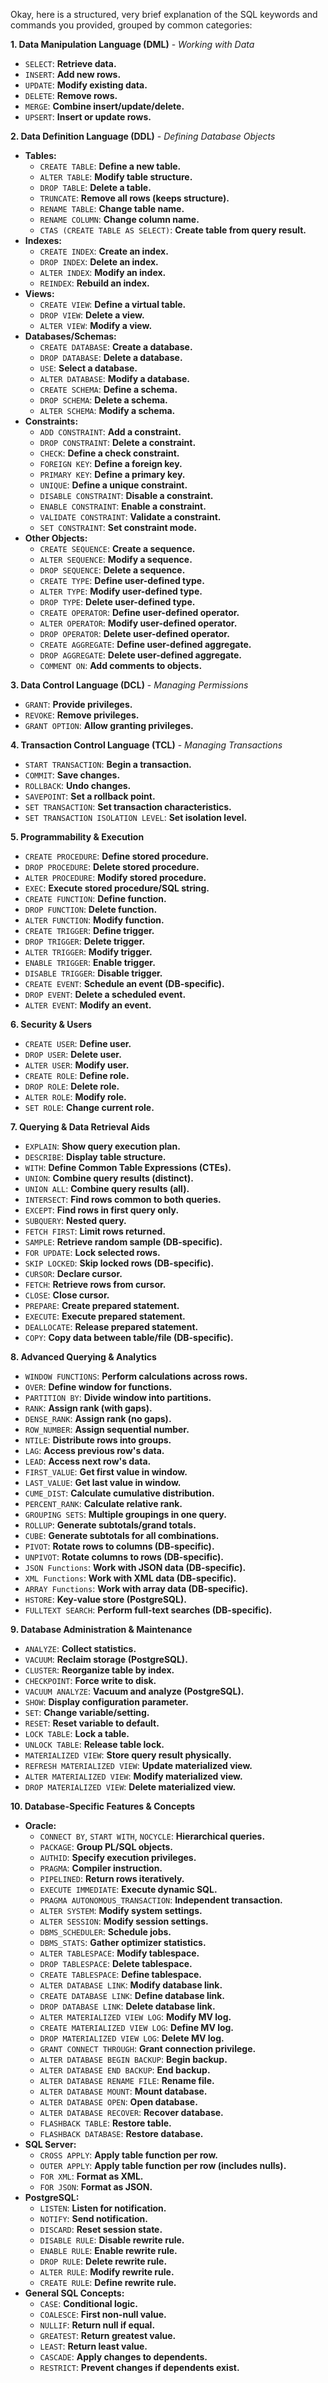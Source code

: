 Okay, here is a structured, very brief explanation of the SQL keywords and commands you provided, grouped by common categories:

**1. Data Manipulation Language (DML)** - *Working with Data*
*   `SELECT`: **Retrieve data.**
*   `INSERT`: **Add new rows.**
*   `UPDATE`: **Modify existing data.**
*   `DELETE`: **Remove rows.**
*   `MERGE`: **Combine insert/update/delete.**
*   `UPSERT`: **Insert or update rows.**

**2. Data Definition Language (DDL)** - *Defining Database Objects*
*   **Tables:**
    *   `CREATE TABLE`: **Define a new table.**
    *   `ALTER TABLE`: **Modify table structure.**
    *   `DROP TABLE`: **Delete a table.**
    *   `TRUNCATE`: **Remove all rows (keeps structure).**
    *   `RENAME TABLE`: **Change table name.**
    *   `RENAME COLUMN`: **Change column name.**
    *   `CTAS (CREATE TABLE AS SELECT)`: **Create table from query result.**
*   **Indexes:**
    *   `CREATE INDEX`: **Create an index.**
    *   `DROP INDEX`: **Delete an index.**
    *   `ALTER INDEX`: **Modify an index.**
    *   `REINDEX`: **Rebuild an index.**
*   **Views:**
    *   `CREATE VIEW`: **Define a virtual table.**
    *   `DROP VIEW`: **Delete a view.**
    *   `ALTER VIEW`: **Modify a view.**
*   **Databases/Schemas:**
    *   `CREATE DATABASE`: **Create a database.**
    *   `DROP DATABASE`: **Delete a database.**
    *   `USE`: **Select a database.**
    *   `ALTER DATABASE`: **Modify a database.**
    *   `CREATE SCHEMA`: **Define a schema.**
    *   `DROP SCHEMA`: **Delete a schema.**
    *   `ALTER SCHEMA`: **Modify a schema.**
*   **Constraints:**
    *   `ADD CONSTRAINT`: **Add a constraint.**
    *   `DROP CONSTRAINT`: **Delete a constraint.**
    *   `CHECK`: **Define a check constraint.**
    *   `FOREIGN KEY`: **Define a foreign key.**
    *   `PRIMARY KEY`: **Define a primary key.**
    *   `UNIQUE`: **Define a unique constraint.**
    *   `DISABLE CONSTRAINT`: **Disable a constraint.**
    *   `ENABLE CONSTRAINT`: **Enable a constraint.**
    *   `VALIDATE CONSTRAINT`: **Validate a constraint.**
    *   `SET CONSTRAINT`: **Set constraint mode.**
*   **Other Objects:**
    *   `CREATE SEQUENCE`: **Create a sequence.**
    *   `ALTER SEQUENCE`: **Modify a sequence.**
    *   `DROP SEQUENCE`: **Delete a sequence.**
    *   `CREATE TYPE`: **Define user-defined type.**
    *   `ALTER TYPE`: **Modify user-defined type.**
    *   `DROP TYPE`: **Delete user-defined type.**
    *   `CREATE OPERATOR`: **Define user-defined operator.**
    *   `ALTER OPERATOR`: **Modify user-defined operator.**
    *   `DROP OPERATOR`: **Delete user-defined operator.**
    *   `CREATE AGGREGATE`: **Define user-defined aggregate.**
    *   `DROP AGGREGATE`: **Delete user-defined aggregate.**
    *   `COMMENT ON`: **Add comments to objects.**

**3. Data Control Language (DCL)** - *Managing Permissions*
*   `GRANT`: **Provide privileges.**
*   `REVOKE`: **Remove privileges.**
*   `GRANT OPTION`: **Allow granting privileges.**

**4. Transaction Control Language (TCL)** - *Managing Transactions*
*   `START TRANSACTION`: **Begin a transaction.**
*   `COMMIT`: **Save changes.**
*   `ROLLBACK`: **Undo changes.**
*   `SAVEPOINT`: **Set a rollback point.**
*   `SET TRANSACTION`: **Set transaction characteristics.**
*   `SET TRANSACTION ISOLATION LEVEL`: **Set isolation level.**

**5. Programmability & Execution**
*   `CREATE PROCEDURE`: **Define stored procedure.**
*   `DROP PROCEDURE`: **Delete stored procedure.**
*   `ALTER PROCEDURE`: **Modify stored procedure.**
*   `EXEC`: **Execute stored procedure/SQL string.**
*   `CREATE FUNCTION`: **Define function.**
*   `DROP FUNCTION`: **Delete function.**
*   `ALTER FUNCTION`: **Modify function.**
*   `CREATE TRIGGER`: **Define trigger.**
*   `DROP TRIGGER`: **Delete trigger.**
*   `ALTER TRIGGER`: **Modify trigger.**
*   `ENABLE TRIGGER`: **Enable trigger.**
*   `DISABLE TRIGGER`: **Disable trigger.**
*   `CREATE EVENT`: **Schedule an event (DB-specific).**
*   `DROP EVENT`: **Delete a scheduled event.**
*   `ALTER EVENT`: **Modify an event.**

**6. Security & Users**
*   `CREATE USER`: **Define user.**
*   `DROP USER`: **Delete user.**
*   `ALTER USER`: **Modify user.**
*   `CREATE ROLE`: **Define role.**
*   `DROP ROLE`: **Delete role.**
*   `ALTER ROLE`: **Modify role.**
*   `SET ROLE`: **Change current role.**

**7. Querying & Data Retrieval Aids**
*   `EXPLAIN`: **Show query execution plan.**
*   `DESCRIBE`: **Display table structure.**
*   `WITH`: **Define Common Table Expressions (CTEs).**
*   `UNION`: **Combine query results (distinct).**
*   `UNION ALL`: **Combine query results (all).**
*   `INTERSECT`: **Find rows common to both queries.**
*   `EXCEPT`: **Find rows in first query only.**
*   `SUBQUERY`: **Nested query.**
*   `FETCH FIRST`: **Limit rows returned.**
*   `SAMPLE`: **Retrieve random sample (DB-specific).**
*   `FOR UPDATE`: **Lock selected rows.**
*   `SKIP LOCKED`: **Skip locked rows (DB-specific).**
*   `CURSOR`: **Declare cursor.**
*   `FETCH`: **Retrieve rows from cursor.**
*   `CLOSE`: **Close cursor.**
*   `PREPARE`: **Create prepared statement.**
*   `EXECUTE`: **Execute prepared statement.**
*   `DEALLOCATE`: **Release prepared statement.**
*   `COPY`: **Copy data between table/file (DB-specific).**

**8. Advanced Querying & Analytics**
*   `WINDOW FUNCTIONS`: **Perform calculations across rows.**
*   `OVER`: **Define window for functions.**
*   `PARTITION BY`: **Divide window into partitions.**
*   `RANK`: **Assign rank (with gaps).**
*   `DENSE_RANK`: **Assign rank (no gaps).**
*   `ROW_NUMBER`: **Assign sequential number.**
*   `NTILE`: **Distribute rows into groups.**
*   `LAG`: **Access previous row's data.**
*   `LEAD`: **Access next row's data.**
*   `FIRST_VALUE`: **Get first value in window.**
*   `LAST_VALUE`: **Get last value in window.**
*   `CUME_DIST`: **Calculate cumulative distribution.**
*   `PERCENT_RANK`: **Calculate relative rank.**
*   `GROUPING SETS`: **Multiple groupings in one query.**
*   `ROLLUP`: **Generate subtotals/grand totals.**
*   `CUBE`: **Generate subtotals for all combinations.**
*   `PIVOT`: **Rotate rows to columns (DB-specific).**
*   `UNPIVOT`: **Rotate columns to rows (DB-specific).**
*   `JSON Functions`: **Work with JSON data (DB-specific).**
*   `XML Functions`: **Work with XML data (DB-specific).**
*   `ARRAY Functions`: **Work with array data (DB-specific).**
*   `HSTORE`: **Key-value store (PostgreSQL).**
*   `FULLTEXT SEARCH`: **Perform full-text searches (DB-specific).**

**9. Database Administration & Maintenance**
*   `ANALYZE`: **Collect statistics.**
*   `VACUUM`: **Reclaim storage (PostgreSQL).**
*   `CLUSTER`: **Reorganize table by index.**
*   `CHECKPOINT`: **Force write to disk.**
*   `VACUUM ANALYZE`: **Vacuum and analyze (PostgreSQL).**
*   `SHOW`: **Display configuration parameter.**
*   `SET`: **Change variable/setting.**
*   `RESET`: **Reset variable to default.**
*   `LOCK TABLE`: **Lock a table.**
*   `UNLOCK TABLE`: **Release table lock.**
*   `MATERIALIZED VIEW`: **Store query result physically.**
*   `REFRESH MATERIALIZED VIEW`: **Update materialized view.**
*   `ALTER MATERIALIZED VIEW`: **Modify materialized view.**
*   `DROP MATERIALIZED VIEW`: **Delete materialized view.**

**10. Database-Specific Features & Concepts**
*   **Oracle:**
    *   `CONNECT BY`, `START WITH`, `NOCYCLE`: **Hierarchical queries.**
    *   `PACKAGE`: **Group PL/SQL objects.**
    *   `AUTHID`: **Specify execution privileges.**
    *   `PRAGMA`: **Compiler instruction.**
    *   `PIPELINED`: **Return rows iteratively.**
    *   `EXECUTE IMMEDIATE`: **Execute dynamic SQL.**
    *   `PRAGMA AUTONOMOUS_TRANSACTION`: **Independent transaction.**
    *   `ALTER SYSTEM`: **Modify system settings.**
    *   `ALTER SESSION`: **Modify session settings.**
    *   `DBMS_SCHEDULER`: **Schedule jobs.**
    *   `DBMS_STATS`: **Gather optimizer statistics.**
    *   `ALTER TABLESPACE`: **Modify tablespace.**
    *   `DROP TABLESPACE`: **Delete tablespace.**
    *   `CREATE TABLESPACE`: **Define tablespace.**
    *   `ALTER DATABASE LINK`: **Modify database link.**
    *   `CREATE DATABASE LINK`: **Define database link.**
    *   `DROP DATABASE LINK`: **Delete database link.**
    *   `ALTER MATERIALIZED VIEW LOG`: **Modify MV log.**
    *   `CREATE MATERIALIZED VIEW LOG`: **Define MV log.**
    *   `DROP MATERIALIZED VIEW LOG`: **Delete MV log.**
    *   `GRANT CONNECT THROUGH`: **Grant connection privilege.**
    *   `ALTER DATABASE BEGIN BACKUP`: **Begin backup.**
    *   `ALTER DATABASE END BACKUP`: **End backup.**
    *   `ALTER DATABASE RENAME FILE`: **Rename file.**
    *   `ALTER DATABASE MOUNT`: **Mount database.**
    *   `ALTER DATABASE OPEN`: **Open database.**
    *   `ALTER DATABASE RECOVER`: **Recover database.**
    *   `FLASHBACK TABLE`: **Restore table.**
    *   `FLASHBACK DATABASE`: **Restore database.**
*   **SQL Server:**
    *   `CROSS APPLY`: **Apply table function per row.**
    *   `OUTER APPLY`: **Apply table function per row (includes nulls).**
    *   `FOR XML`: **Format as XML.**
    *   `FOR JSON`: **Format as JSON.**
*   **PostgreSQL:**
    *   `LISTEN`: **Listen for notification.**
    *   `NOTIFY`: **Send notification.**
    *   `DISCARD`: **Reset session state.**
    *   `DISABLE RULE`: **Disable rewrite rule.**
    *   `ENABLE RULE`: **Enable rewrite rule.**
    *   `DROP RULE`: **Delete rewrite rule.**
    *   `ALTER RULE`: **Modify rewrite rule.**
    *   `CREATE RULE`: **Define rewrite rule.**
*   **General SQL Concepts:**
    *   `CASE`: **Conditional logic.**
    *   `COALESCE`: **First non-null value.**
    *   `NULLIF`: **Return null if equal.**
    *   `GREATEST`: **Return greatest value.**
    *   `LEAST`: **Return least value.**
    *   `CASCADE`: **Apply changes to dependents.**
    *   `RESTRICT`: **Prevent changes if dependents exist.**
